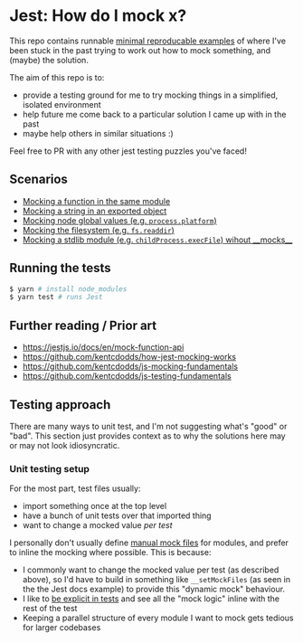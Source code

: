 # Jest: How do I mock x?

This repo contains runnable [minimal reproducable examples](https://stackoverflow.com/help/minimal-reproducible-example) of where I've been stuck in the past trying to work out how to mock something, and (maybe) the solution.

The aim of this repo is to:

- provide a testing ground for me to try mocking things in a simplified, isolated environment
- help future me come back to a particular solution I came up with in the past
- maybe help others in similar situations :)

Feel free to PR with any other jest testing puzzles you've faced!

## Scenarios

- [Mocking a function in the same module](./src/function-in-same-module)
- [Mocking a string in an exported object](./src/string-in-exported-object)
- [Mocking node global values (e.g. `process.platform`)](./src/process-globals)
- [Mocking the filesystem (e.g. `fs.readdir`)](./src/filesystem)
- [Mocking a stdlib module (e.g. `childProcess.execFile`) wihout \_\_mocks\_\_](./src/stdlib-modules)

## Running the tests

```bash
$ yarn # install node_modules
$ yarn test # runs Jest
```

## Further reading / Prior art

- https://jestjs.io/docs/en/mock-function-api
- https://github.com/kentcdodds/how-jest-mocking-works
- https://github.com/kentcdodds/js-mocking-fundamentals
- https://github.com/kentcdodds/js-testing-fundamentals

## Testing approach

There are many ways to unit test, and I'm not suggesting what's "good" or "bad". This section just provides context as to why the solutions here may or may not look idiosyncratic.

### Unit testing setup

For the most part, test files usually:

- import something once at the top level
- have a bunch of unit tests over that imported thing
- want to change a mocked value _per test_

I personally don't usually define [manual mock files](https://jestjs.io/docs/en/manual-mocks#mocking-user-modules) for modules, and prefer to inline the mocking where possible. This is because:

- I commonly want to change the mocked value per test (as described above), so I'd have to build in something like `__setMockFiles` (as seen in the the Jest docs example) to provide this "dynamic mock" behaviour.
- I like to [be explicit in tests](https://testing.googleblog.com/2014/07/testing-on-toilet-dont-put-logic-in.html) and see all the "mock logic" inline with the rest of the test
- Keeping a parallel structure of every module I want to mock gets tedious for larger codebases
